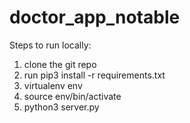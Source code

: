 # doctor_app_notable
Steps to run locally:
1. clone the git repo
2. run pip3 install -r requirements.txt
3. virtualenv env
4. source env/bin/activate
5. python3 server.py
